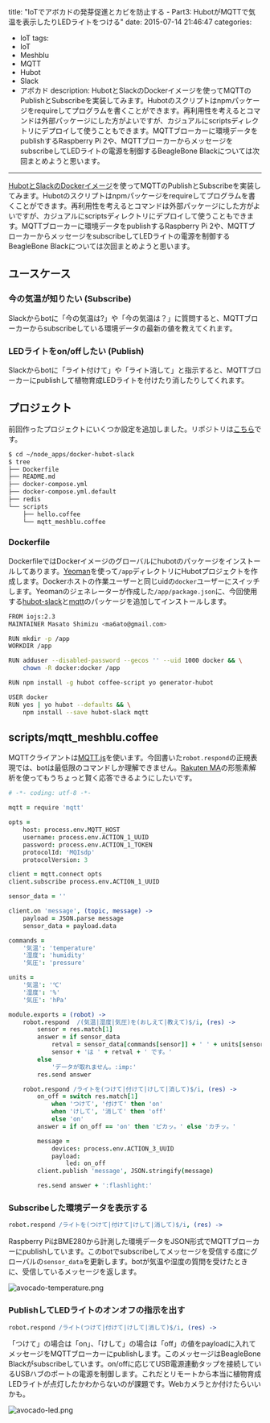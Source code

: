 title: "IoTでアボカドの発芽促進とカビを防止する - Part3: HubotがMQTTで気温を表示したりLEDライトをつける"
date: 2015-07-14 21:46:47
categories:
 - IoT
tags:
 - IoT
 - Meshblu
 - MQTT
 - Hubot
 - Slack
 - アボカド
description: HubotとSlackのDockerイメージを使ってMQTTのPublishとSubscribeを実装してみます。Hubotのスクリプトはnpmパッケージをrequireしてプログラムを書くことができます。再利用性を考えるとコマンドは外部パッケージにした方がよいですが、カジュアルにscriptsディレクトリにデプロイして使うこともできます。MQTTブローカーに環境データをpublishするRaspberry Pi 2や、MQTTブローカーからメッセージをsubscribeしてLEDライトの電源を制御するBeagleBone Blackについては次回まとめようと思います。
---

[HubotとSlackのDockerイメージ](/2015/07/13/meshblu-compose-hubot-slack/)を使ってMQTTのPublishとSubscribeを実装してみます。Hubotのスクリプトはnpmパッケージをrequireしてプログラムを書くことができます。再利用性を考えるとコマンドは外部パッケージにした方がよいですが、カジュアルにscriptsディレクトリにデプロイして使うこともできます。MQTTブローカーに環境データをpublishするRaspberry Pi 2や、MQTTブローカーからメッセージをsubscribeしてLEDライトの電源を制御するBeagleBone Blackについては次回まとめようと思います。

<!-- more -->

## ユースケース

### 今の気温が知りたい (Subscribe)

Slackからbotに「今の気温は?」や「今の気温は？」に質問すると、MQTTブローカーからsubscribeしている環境データの最新の値を教えてくれます。

### LEDライトをon/offしたい (Publish)

Slackからbotに「ライト付けて」や「ライト消して」と指示すると、MQTTブローカーにpublishして植物育成LEDライトを付けたり消したりしてくれます。


## プロジェクト

前回作ったプロジェクトにいくつか設定を追加しました。リポジトリは[こちら](https://github.com/IDCFChannel/docker-hubot-slack)です。

```bash
$ cd ~/node_apps/docker-hubot-slack
$ tree
├── Dockerfile
├── README.md
├── docker-compose.yml
├── docker-compose.yml.default
├── redis
└── scripts
    ├── hello.coffee
    └── mqtt_meshblu.coffee
```

### Dockerfile

DockerfileではDockerイメージのグローバルにhubotのパッケージをインストールしてあります。[Yeoman](http://yeoman.io/)を使って`/app`ディレクトリにHubotプロジェクトを作成します。Dockerホストの作業ユーザーと同じuidの`docker`ユーザーにスイッチします。Yeomanのジェネレーターが作成した`/app/package.json`に、今回使用する[hubot-slack](https://github.com/slackhq/hubot-slack)と[mqtt](https://github.com/mqttjs/MQTT.js)のパッケージを追加してインストールします。

```bash ~/node_apps/docker-hubot-slack/Dockerfile
FROM iojs:2.3
MAINTAINER Masato Shimizu <ma6ato@gmail.com>

RUN mkdir -p /app
WORKDIR /app

RUN adduser --disabled-password --gecos '' --uid 1000 docker && \
    chown -R docker:docker /app

RUN npm install -g hubot coffee-script yo generator-hubot

USER docker
RUN yes | yo hubot --defaults && \
    npm install --save hubot-slack mqtt
```

## scripts/mqtt_meshblu.coffee

MQTTクライアントは[MQTT.js](https://github.com/mqttjs/MQTT.js)を使います。今回書いた`robot.respond`の正規表現では、botは最低限のコマンドしか理解できません。[Rakuten MA](https://github.com/rakuten-nlp/rakutenma)の形態素解析を使ってもうちょっと賢く応答できるようにしたいです。

```coffeescript ~/node_apps/docker-hubot-slack/scripts/mqtt_meshblu.coffee
# -*- coding: utf-8 -*-

mqtt = require 'mqtt'

opts =
    host: process.env.MQTT_HOST
    username: process.env.ACTION_1_UUID
    password: process.env.ACTION_1_TOKEN
    protocolId: 'MQIsdp'
    protocolVersion: 3

client = mqtt.connect opts
client.subscribe process.env.ACTION_1_UUID

sensor_data = ''

client.on 'message', (topic, message) ->
    payload = JSON.parse message
    sensor_data = payload.data

commands =
    '気温': 'temperature'
    '湿度': 'humidity'
    '気圧': 'pressure'

units =
    '気温': '℃'
    '湿度': '%'
    '気圧': 'hPa'

module.exports = (robot) ->
    robot.respond  /(気温|湿度|気圧)を(おしえて|教えて)$/i, (res) ->
        sensor = res.match[1]
        answer = if sensor_data
            retval = sensor_data[commands[sensor]] + ' ' + units[sensor]
            sensor + 'は ' + retval + ' です。'
        else
            'データが取れません。:imp:'
        res.send answer

    robot.respond /ライトを(つけて|付けて|けして|消して)$/i, (res) ->
        on_off = switch res.match[1]
            when 'つけて', '付けて' then 'on'
            when 'けして', '消して' then 'off'
            else 'on'
        answer = if on_off == 'on' then 'ピカッ。' else 'カチッ。'

        message =
            devices: process.env.ACTION_3_UUID
            payload:
                led: on_off
        client.publish 'message', JSON.stringify(message)

        res.send answer + ':flashlight:'
```

### Subscribeした環境データを表示する

```coffeescript
robot.respond /ライトを(つけて|付けて|けして|消して)$/i, (res) ->
```

Raspberry PiはBME280から計測した環境データをJSON形式でMQTTブローカーにpublishしています。このbotでsubscribeしてメッセージを受信する度にグローバルの`sensor_data`を更新します。botが気温や湿度の質問を受けたときに、受信しているメッセージを返します。

![avocado-temperature.png](/2015/07/14/iot-avocado-growth-monitoring-hubot-slack-mqtt/avocado-temperature.png)


### PublishしてLEDライトのオンオフの指示を出す


```coffeescript
robot.respond /ライト(つけて|付けて|けして|消して)$/i, (res) ->
```

「つけて」の場合は「on」、「けして」の場合は「off」の値をpayloadに入れてメッセージをMQTTブローカーにpublishします。このメッセージはBeagleBone Blackがsubscribeしています。on/offに応じてUSB電源連動タップを接続しているUSBハブのポートの電源を制御します。これだとリモートから本当に植物育成LEDライトが点灯したかわからないのが課題です。Webカメラとか付けたらいいかも。

![avocado-led.png](/2015/07/14/iot-avocado-growth-monitoring-hubot-slack-mqtt/avocado-led.png)
